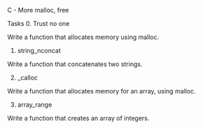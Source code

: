C - More malloc, free

Tasks
0. Trust no one

Write a function that allocates memory using malloc.

1. string_nconcat

Write a function that concatenates two strings.

2. _calloc

Write a function that allocates memory for an array, using malloc.

3. array_range

Write a function that creates an array of integers.

